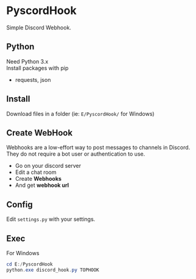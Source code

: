 # PyscordHook
Simple Discord Webhook.   

## Python
Need Python 3.x  
Install packages with pip
  * requests, json

## Install
Download files in a folder (ie: `E/PyscordHook/` for Windows)

## Create WebHook
Webhooks are a low-effort way to post messages to channels in Discord.  
They do not require a bot user or authentication to use.
  * Go on your discord server
  * Edit a chat room
  * Create **Webhooks**
  * And get **webhook url**

## Config
Edit `settings.py` with your settings.

## Exec
For Windows
```powershell
cd E:/PyscordHook
python.exe discord_hook.py TOPHOOK
```
